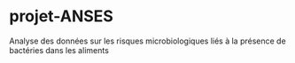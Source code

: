 # projet-ANSES
Analyse des données sur les risques microbiologiques liés à la présence de bactéries dans les aliments
